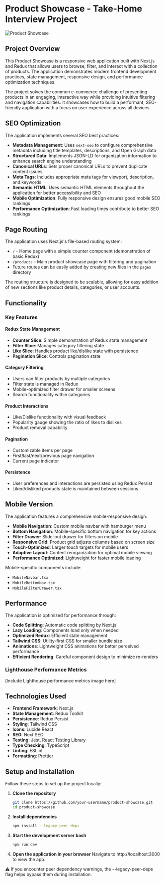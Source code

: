 # Product Showcase - Take-Home Interview Project

![Product Showcase](https://placeholder.com/your-project-screenshot.png)

## Project Overview

This Product Showcase is a responsive web application built with Next.js and Redux that allows users to browse, filter, and interact with a collection of products. The application demonstrates modern frontend development practices, state management, responsive design, and performance optimization techniques.

The project solves the common e-commerce challenge of presenting products in an engaging, interactive way while providing intuitive filtering and navigation capabilities. It showcases how to build a performant, SEO-friendly application with a focus on user experience across all devices.

## SEO Optimization

The application implements several SEO best practices:

- **Metadata Management**: Uses `next-seo` to configure comprehensive metadata including title templates, descriptions, and Open Graph data
- **Structured Data**: Implements JSON-LD for organization information to enhance search engine understanding
- **Canonical URLs**: Sets proper canonical URLs to prevent duplicate content issues
- **Meta Tags**: Includes appropriate meta tags for viewport, description, and keywords
- **Semantic HTML**: Uses semantic HTML elements throughout the application for better accessibility and SEO
- **Mobile Optimization**: Fully responsive design ensures good mobile SEO rankings
- **Performance Optimization**: Fast loading times contribute to better SEO rankings

## Page Routing

The application uses Next.js's file-based routing system:

- `/` - Home page with a simple counter component (demonstration of basic Redux)
- `/products` - Main product showcase page with filtering and pagination
- Future routes can be easily added by creating new files in the `pages` directory

The routing structure is designed to be scalable, allowing for easy addition of new sections like product details, categories, or user accounts.

## Functionality

### Key Features

#### Redux State Management

- **Counter Slice**: Simple demonstration of Redux state management
- **Filter Slice**: Manages category filtering state
- **Like Slice**: Handles product like/dislike state with persistence
- **Pagination Slice**: Controls pagination state

#### Category Filtering

- Users can filter products by multiple categories
- Filter state is managed in Redux
- Mobile-optimized filter drawer for smaller screens
- Search functionality within categories

#### Product Interactions

- Like/Dislike functionality with visual feedback
- Popularity gauge showing the ratio of likes to dislikes
- Product removal capability

#### Pagination

- Customizable items per page
- First/last/next/previous page navigation
- Current page indicator

#### Persistence

- User preferences and interactions are persisted using Redux Persist
- Liked/disliked products state is maintained between sessions

## Mobile Version

The application features a comprehensive mobile-responsive design:

- **Mobile Navigation**: Custom mobile navbar with hamburger menu
- **Bottom Navigation**: Mobile-specific bottom navigation for key actions
- **Filter Drawer**: Slide-out drawer for filters on mobile
- **Responsive Grid**: Product grid adjusts columns based on screen size
- **Touch-Optimized**: Larger touch targets for mobile users
- **Adaptive Layout**: Content reorganization for optimal mobile viewing
- **Performance Optimized**: Lightweight for faster mobile loading

Mobile-specific components include:

- `MobileNavbar.tsx`
- `MobileBottomNav.tsx`
- `MobileFilterDrawer.tsx`

## Performance

The application is optimized for performance through:

- **Code Splitting**: Automatic code splitting by Next.js
- **Lazy Loading**: Components load only when needed
- **Optimized Redux**: Efficient state management
- **Tailwind CSS**: Utility-first CSS for smaller bundle size
- **Animations**: Lightweight CSS animations for better perceived performance
- **Efficient Rendering**: Careful component design to minimize re-renders

### Lighthouse Performance Metrics

[Include Lighthouse performance metrics image here]

## Technologies Used

- **Frontend Framework**: Next.js
- **State Management**: Redux Toolkit
- **Persistence**: Redux Persist
- **Styling**: Tailwind CSS
- **Icons**: Lucide React
- **SEO**: Next SEO
- **Testing**: Jest, React Testing Library
- **Type Checking**: TypeScript
- **Linting**: ESLint
- **Formatting**: Prettier

## Setup and Installation

Follow these steps to set up the project locally:

1. **Clone the repository**

   ```bash
   git clone https://github.com/your-username/product-showcase.git
   cd product-showcase

   ```

2. **Install dependencies**

   ```bash
   npm install --legacy-peer-deps

   ```

3. **Start the development server bash**

   ```bash
   npm run dev

   ```

4. **Open the application in your browser**
   Navigate to http://localhost:3000 to view the app.

⚠️ If you encounter peer dependency warnings, the --legacy-peer-deps flag helps bypass them during installation.
